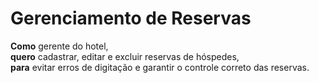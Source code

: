 # Gerenciamento de Reservas

**Como** gerente do hotel,  
**quero** cadastrar, editar e excluir reservas de hóspedes,  
**para** evitar erros de digitação e garantir o controle correto das reservas.
